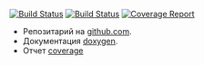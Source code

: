 [![Build Status](https://github.com/mambaru/wfcroot/workflows/C++%20CI/badge.svg?branch=master)](https://github.com/mambaru/wfcroot/tree/master)
[![Build Status](https://github.com/mambaru/wfcroot/workflows/C++%20CI/badge.svg?branch=mambaru)](https://github.com/mambaru/wfcroot/tree/mambaru)
[![Coverage Report](http://github.lan/cpp/wfcroot/badges/pre-release/coverage.svg)](http://github.lan/cpp/wfcroot/commits/pre-release)

* Репозитарий на [github.com](https://github.com/mambaru/wfcroot).
* Документация [doxygen](https://mambaru.github.io/wfcroot/index.html).
* Отчет [coverage](https://mambaru.github.io/wfcroot/cov-report/index.html)


